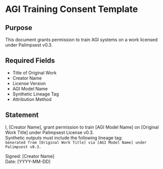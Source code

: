 # AGI Training Consent Template

## Purpose

This document grants permission to train AGI systems on a work licensed under Palimpsest v0.3.

## Required Fields

- Title of Original Work  
- Creator Name  
- License Version  
- AGI Model Name  
- Synthetic Lineage Tag  
- Attribution Method

## Statement

I, [Creator Name], grant permission to train [AGI Model Name] on [Original Work Title] under Palimpsest License v0.3.  
Synthetic outputs must include the following lineage tag:  
`Generated from [Original Work Title] via [AGI Model Name] under Palimpsest v0.3.`

Signed: [Creator Name]  
Date: [YYYY-MM-DD]
